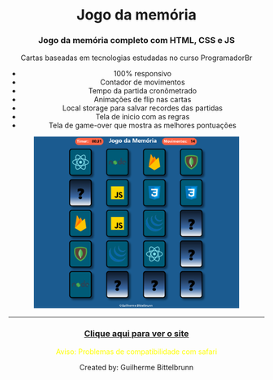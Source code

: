 <main style="text-align:center">
    <h1><strong>Jogo da memória</strong></h1>
    <h3><strong>Jogo da memória completo com HTML, CSS e JS</strong></h3>
    <p>Cartas baseadas em tecnologias estudadas no curso ProgramadorBr</p>
    <ul>
        <li>100% responsivo</li>
        <li>Contador de movimentos</li>
        <li>Tempo da partida cronômetrado</li>
        <li>Animações de flip nas cartas</li>
        <li>Local storage para salvar recordes das partidas</li>
        <li>Tela de inicio com as regras</li>
        <li>Tela de game-over que mostra as melhores pontuações</li>
    </ul>
    <img src="jogo da memoria.gif" style="width:80%">
    <hr>
    <h3><a href="[https://guilhermebittelbrunn.github.io/jogo-da-memoria/](https://guilhermebittelbrunn.github.io/jogo_da_memoria/)](https://guilhermebittelbrunn.github.io/jogo_da_memoria/)"> Clique aqui para ver o site</a></h3>
    <p style="color:yellow">Aviso: Problemas de compatibilidade com safari</p>
    <p>Created by: Guilherme Bittelbrunn</p>
</main>


